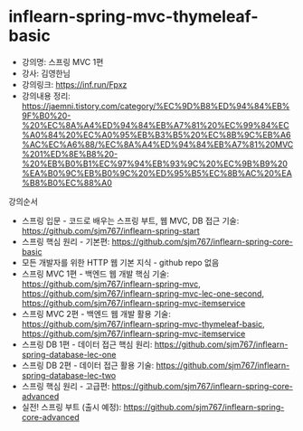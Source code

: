 # inflearn-spring-mvc-thymeleaf-basic
- 강의명: 스프링 MVC 1편
- 강사: 김영한님
- 강의링크: https://inf.run/Fpxz
- 강의내용 정리: https://jaemni.tistory.com/category/%EC%9D%B8%ED%94%84%EB%9F%B0%20-%20%EC%8A%A4%ED%94%84%EB%A7%81%20%EC%99%84%EC%A0%84%20%EC%A0%95%EB%B3%B5%20%EC%8B%9C%EB%A6%AC%EC%A6%88/%EC%8A%A4%ED%94%84%EB%A7%81%20MVC%201%ED%8E%B8%20-%20%EB%B0%B1%EC%97%94%EB%93%9C%20%EC%9B%B9%20%EA%B0%9C%EB%B0%9C%20%ED%95%B5%EC%8B%AC%20%EA%B8%B0%EC%88%A0

강의순서
- 스프링 입문 - 코드로 배우는 스프링 부트, 웹 MVC, DB 접근 기술: https://github.com/sjm767/inflearn-spring-start
- 스프링 핵심 원리 - 기본편: https://github.com/sjm767/inflearn-spring-core-basic
- 모든 개발자를 위한 HTTP 웹 기본 지식 - github repo 없음
- 스프링 MVC 1편 - 백엔드 웹 개발 핵심 기술: https://github.com/sjm767/inflearn-spring-mvc, https://github.com/sjm767/inflearn-spring-mvc-lec-one-second, https://github.com/sjm767/inflearn-spring-mvc-itemservice
- 스프링 MVC 2편 - 백엔드 웹 개발 활용 기술: https://github.com/sjm767/inflearn-spring-mvc-thymeleaf-basic, https://github.com/sjm767/inflearn-spring-mvc-itemservice
- 스프링 DB 1편 - 데이터 접근 핵심 원리: https://github.com/sjm767/inflearn-spring-database-lec-one
- 스프링 DB 2편 - 데이터 접근 활용 기술: https://github.com/sjm767/inflearn-spring-database-lec-two
- 스프링 핵심 원리 - 고급편: https://github.com/sjm767/inflearn-spring-core-advanced
- 실전! 스프링 부트  (출시 예정): https://github.com/sjm767/inflearn-spring-core-advanced

